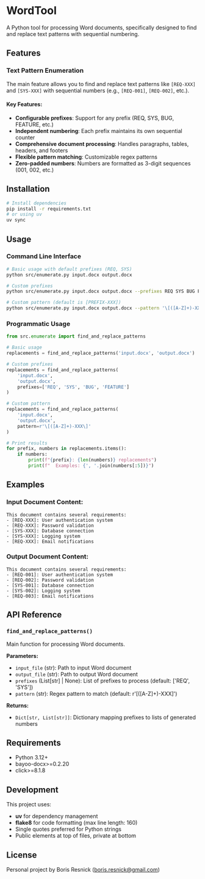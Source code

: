 # WordTool

A Python tool for processing Word documents, specifically designed to find and replace text patterns with sequential numbering.

## Features

### Text Pattern Enumeration

The main feature allows you to find and replace text patterns like `[REQ-XXX]` and `[SYS-XXX]` with sequential numbers (e.g., `[REQ-001]`, `[REQ-002]`, etc.).

#### Key Features:
- **Configurable prefixes**: Support for any prefix (REQ, SYS, BUG, FEATURE, etc.)
- **Independent numbering**: Each prefix maintains its own sequential counter
- **Comprehensive document processing**: Handles paragraphs, tables, headers, and footers
- **Flexible pattern matching**: Customizable regex patterns
- **Zero-padded numbers**: Numbers are formatted as 3-digit sequences (001, 002, etc.)

## Installation

```bash
# Install dependencies
pip install -r requirements.txt
# or using uv
uv sync
```

## Usage

### Command Line Interface

```bash
# Basic usage with default prefixes (REQ, SYS)
python src/enumerate.py input.docx output.docx

# Custom prefixes
python src/enumerate.py input.docx output.docx --prefixes REQ SYS BUG FEATURE

# Custom pattern (default is [PREFIX-XXX])
python src/enumerate.py input.docx output.docx --pattern '\[([A-Z]+)-XXX\]'
```

### Programmatic Usage

```python
from src.enumerate import find_and_replace_patterns

# Basic usage
replacements = find_and_replace_patterns('input.docx', 'output.docx')

# Custom prefixes
replacements = find_and_replace_patterns(
    'input.docx', 
    'output.docx',
    prefixes=['REQ', 'SYS', 'BUG', 'FEATURE']
)

# Custom pattern
replacements = find_and_replace_patterns(
    'input.docx', 
    'output.docx',
    pattern=r'\[([A-Z]+)-XXX\]'
)

# Print results
for prefix, numbers in replacements.items():
    if numbers:
        print(f"{prefix}: {len(numbers)} replacements")
        print(f"  Examples: {', '.join(numbers[:5])}")
```

## Examples

### Input Document Content:
```
This document contains several requirements:
- [REQ-XXX]: User authentication system
- [REQ-XXX]: Password validation
- [SYS-XXX]: Database connection
- [SYS-XXX]: Logging system
- [REQ-XXX]: Email notifications
```

### Output Document Content:
```
This document contains several requirements:
- [REQ-001]: User authentication system
- [REQ-002]: Password validation
- [SYS-001]: Database connection
- [SYS-002]: Logging system
- [REQ-003]: Email notifications
```

## API Reference

### `find_and_replace_patterns()`

Main function for processing Word documents.

**Parameters:**
- `input_file` (str): Path to input Word document
- `output_file` (str): Path to output Word document
- `prefixes` (List[str] | None): List of prefixes to process (default: ['REQ', 'SYS'])
- `pattern` (str): Regex pattern to match (default: r'\[([A-Z]+)-XXX\]')

**Returns:**
- `Dict[str, List[str]]`: Dictionary mapping prefixes to lists of generated numbers

## Requirements

- Python 3.12+
- bayoo-docx>=0.2.20
- click>=8.1.8

## Development

This project uses:
- **uv** for dependency management
- **flake8** for code formatting (max line length: 160)
- Single quotes preferred for Python strings
- Public elements at top of files, private at bottom

## License

Personal project by Boris Resnick (boris.resnick@gmail.com)
